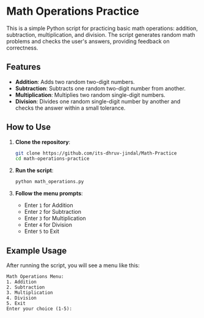 # Math Operations Practice

This is a simple Python script for practicing basic math operations: addition, subtraction, multiplication, and division. The script generates random math problems and checks the user's answers, providing feedback on correctness.

## Features

- **Addition**: Adds two random two-digit numbers.
- **Subtraction**: Subtracts one random two-digit number from another.
- **Multiplication**: Multiplies two random single-digit numbers.
- **Division**: Divides one random single-digit number by another and checks the answer within a small tolerance.

## How to Use

1. **Clone the repository**:
    ```bash
    git clone https://github.com/its-dhruv-jindal/Math-Practice
    cd math-operations-practice
    ```

2. **Run the script**:
    ```bash
    python math_operations.py
    ```

3. **Follow the menu prompts**:
    - Enter `1` for Addition
    - Enter `2` for Subtraction
    - Enter `3` for Multiplication
    - Enter `4` for Division
    - Enter `5` to Exit

## Example Usage

After running the script, you will see a menu like this:

```plaintext
Math Operations Menu:
1. Addition
2. Subtraction
3. Multiplication
4. Division
5. Exit
Enter your choice (1-5):
